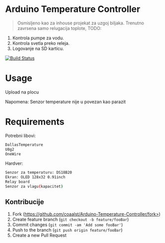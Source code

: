 
# Arduino Temperature Controller
>Osmisljeno kao za inhouse projekat za uzgoj biljaka. 
Trenutno zavrsena samo relugacija toplote, TODO:
1. Kontrola pumpe za vodu.
2. Kontrola svetla preko releja.
3. Logovanje na SD karticu.

[![Build Status][travis-image]][travis-url]

# Usage
Upload na plocu

Napomena: Senzor temperature nije u povezan kao parazit

# Requirements
Potrebni libovi:
```sh
DallasTemperature
U8g2
OneWire
```
Hardver:
```sh
Senzor za temperaturu: DS18B20
Ekran: OLED 128x32 0.91inch
Relay board
Senzor za vlagu(kapacitet)
```

## Kontribucije
1. Fork (https://github.com/coaalst/Arduino-Temperature-Controller/fork>)
2. Create feature branch (`git checkout -b feature/fooBar`)
3. Commit changes (`git commit -am 'Add some fooBar'`)
4. Push to the branch (`git push origin feature/fooBar`)
5. Create a new Pull Request

[travis-image]: https://img.shields.io/travis/dbader/node-datadog-metrics/master.svg?style=flat-square
[travis-url]: https://travis-ci.org/dbader/node-datadog-metrics
